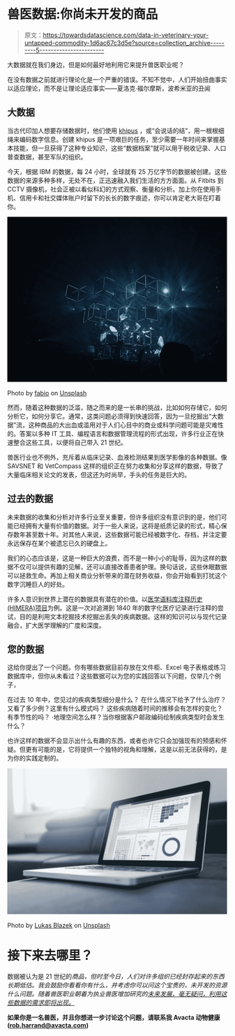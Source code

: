 # 兽医数据:你尚未开发的商品

> 原文：<https://towardsdatascience.com/data-in-veterinary-your-untapped-commodity-1d6ac67c3d5e?source=collection_archive---------5----------------------->

大数据就在我们身边，但是如何最好地利用它来提升兽医职业呢？

在没有数据之前就进行理论化是一个严重的错误。不知不觉中，人们开始扭曲事实以适应理论，而不是让理论适应事实——夏洛克·福尔摩斯，波希米亚的丑闻

## 大数据

当古代印加人想要存储数据时，他们使用 [khipus](http://khipukamayuq.fas.harvard.edu/) ，或“会说话的结”，用一根根细绳来编码数字信息。创建 khipus 是一项艰巨的任务，至少需要一年时间来掌握基本技能，但一旦获得了这种专业知识，这些“数据档案”就可以用于税收记录、人口普查数据，甚至军队的组织。

今天，根据 IBM 的数据，每 24 小时，全球就有 25 万亿字节的数据被创建。这些数据的来源多种多样，无处不在，正迅速融入我们生活的方方面面。从 Fitbits 到 CCTV 摄像机，社会正被以看似科幻的方式观察、衡量和分析。加上你在使用手机、信用卡和社交媒体账户时留下的长长的数字痕迹，你可以肯定老大哥在盯着你。

![](img/e37f30d730064dce5e57577a957ed412.png)

Photo by [fabio](https://unsplash.com/@fabioha?utm_source=unsplash&utm_medium=referral&utm_content=creditCopyText) on [Unsplash](https://unsplash.com/s/photos/big-data?utm_source=unsplash&utm_medium=referral&utm_content=creditCopyText)

然而，随着这种数据的泛滥，随之而来的是一长串的挑战，比如如何存储它，如何分析它，如何分享它。通常，这类问题必须得到快速回答，因为一旦挖掘出“大数据”流，这种商品的大出血或滥用对于人们心目中的商业或科学问题可能是灾难性的。答案以多种 IT 工具、编程语言和数据管理流程的形式出现，许多行业正在快速整合这些工具，以便将自己带入 21 世纪。

兽医行业也不例外，充斥着从临床记录、血液检测结果到医学影像的各种数据。像 SAVSNET 和 VetCompass 这样的组织正在努力收集和分享这样的数据，导致了大量临床相关论文的发表，但这还为时尚早，手头的任务是巨大的。

## 过去的数据

未来数据的收集和分析对许多行业至关重要，但许多组织没有意识到的是，他们可能已经拥有大量有价值的数据。对于一些人来说，这将是纸质记录的形式，精心保存数年甚至数十年。对其他人来说，这些数据可能已经被数字化、存档，并注定要永远保存在某个被遗忘已久的硬盘上。

我们的心态应该是，这是一种巨大的浪费，而不是一种小小的耻辱，因为这样的数据不仅可以提供有趣的见解，还可以直接改善患者护理。换句话说，这些休眠数据可以拯救生命。再加上相关商业分析带来的潜在财务收益，你会开始看到打扰这个数字沉睡巨人的好处。

许多人意识到世界上潜在的数据具有潜在的价值。以[医学语料库注释历史(HIMERA)项目](http://www.nactem.ac.uk/himera/)为例。这是一次对追溯到 1840 年的数字化医疗记录进行注释的尝试，目的是利用文本挖掘技术挖掘出丢失的疾病数据。这样的知识可以与现代记录融合，扩大医学理解的广度和深度。

## 您的数据

这给你提出了一个问题。你有哪些数据目前存放在文件柜、Excel 电子表格或练习数据库中，但你从未看过？这些数据可以为您的实践回答以下问题，仅举几个例子，

在过去 10 年中，您见过的疾病类型细分是什么？
在什么情况下给予了什么治疗？
又看了多少例？这里有什么模式吗？
这些疾病随着时间的推移会有怎样的变化？有季节性的吗？
·地理空间怎么样？当你根据客户邮政编码绘制疾病类型时会发生什么？

也许这样的数据不会显示出什么有趣的东西，或者也许它只会加强现有的预感和怀疑。但更有可能的是，它将提供一个独特的视角和理解，这是以前无法获得的，是为你的实践定制的。

![](img/ab57e1afde9a261b36e0dc45a5304d93.png)

Photo by [Lukas Blazek](https://unsplash.com/@goumbik?utm_source=unsplash&utm_medium=referral&utm_content=creditCopyText) on [Unsplash](https://unsplash.com/s/photos/big-data?utm_source=unsplash&utm_medium=referral&utm_content=creditCopyText)

# 接下来去哪里？

数据被认为是 21 世纪的*商品，但时至今日，人们对许多组织已经封存起来的东西长期低估。我会鼓励你看看你有什么，并考虑你可以问这个宝贵的，未开发的资源什么问题。随着兽医职业朝着为执业兽医增加研究的[未来发展，毫无疑问，利用这些数据的需求即将出现。](https://www.bsava.com/Education/Masters)*

**如果你是一名兽医，并且你想进一步讨论这个问题，请联系我 Avacta 动物健康(**[**rob.harrand@avacta.com**](mailto:rob.harrand@avacta.com)**)**